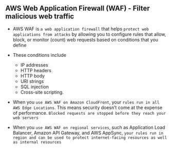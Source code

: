 ## AWS Web Application Firewall (WAF) - Filter malicious web traffic

- AWS WAF is `a web application firewall` that helps `protect web applications from attacks` by allowing you to configure rules that allow, block, or monitor (count) web requests based on conditions that you define

- These conditions include

  - IP addresses
  - HTTP headers
  - HTTP body
  - URI strings
  - SQL injection
  - Cross-site scripting.

- When you `use AWS WAF on Amazon CloudFront`, your `rules run in all AWS Edge Locations`. This means security doesn’t come at the expense of performance. `Blocked requests are stopped before they reach your web servers`

- When you `use AWS WAF on regional services`, such as Application Load Balancer, Amazon API Gateway, and AWS AppSync, `your rules run in region and can be used to protect internet-facing resources as well as internal resources`
